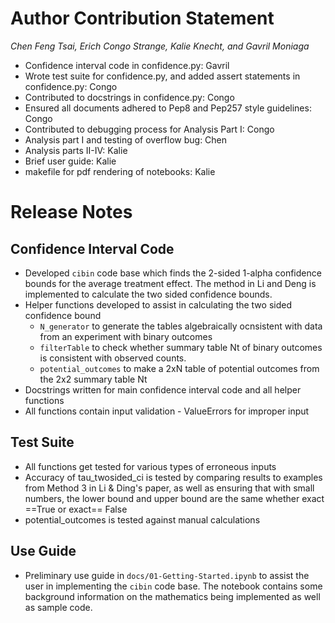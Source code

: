 # Author Contribution Statement
*Chen Feng Tsai, Erich Congo Strange, Kalie Knecht, and Gavril Moniaga*
* Confidence interval code in confidence.py: Gavril 
* Wrote test suite for confidence.py, and added assert statements in confidence.py: Congo
* Contributed to docstrings in confidence.py: Congo
* Ensured all documents adhered to Pep8 and Pep257 style guidelines: Congo
* Contributed to debugging process for Analysis Part I: Congo
* Analysis part I and testing of overflow bug: Chen
* Analysis parts II-IV: Kalie
* Brief user guide: Kalie
* makefile for pdf rendering of notebooks: Kalie

# Release Notes
## Confidence Interval Code
* Developed `cibin` code base which finds the 2-sided 1-alpha confidence bounds for the average treatment effect. The method in Li and Deng is implemented to calculate the two sided confidence bounds.
* Helper functions developed to assist in calculating the two sided confidence bound
    * `N_generator` to generate the tables algebraically ocnsistent with data from an experiment with binary outcomes
    * `filterTable` to check whether summary table Nt of binary outcomes is consistent with observed counts.
    * `potential_outcomes` to make a 2xN table of potential outcomes from the 2x2 summary table Nt
* Docstrings written for main confidence interval code and all helper functions
* All functions contain input validation -  ValueErrors for improper input

## Test Suite
* All functions get tested for various types of erroneous inputs
* Accuracy of tau_twosided_ci is tested by comparing results to examples from Method 3 in Li & Ding's paper, as well as ensuring that with small numbers, the lower bound and upper bound are the same whether exact ==True or exact== False
* potential_outcomes is tested against manual calculations

## Use Guide
* Preliminary use guide in `docs/01-Getting-Started.ipynb` to assist the user in implementing the `cibin` code base. The notebook contains some background information on the mathematics being implemented as well as sample code. 